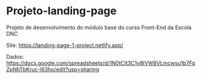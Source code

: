 # Projeto-landing-page
Projeto de desenvolvimento do módulo base do curso Front-End da Escola DNC

Site: https://landing-page-1-project.netlify.app/

Dados: https://docs.google.com/spreadsheets/d/1N0tCit3C1v8IVW8VLmcwsu1b7FqZpNhTbKruc-l63ho/edit?usp=sharing

